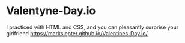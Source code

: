 # Valentyne-Day.io
I practiced with HTML and CSS, and you can pleasantly surprise your girlfriend
https://markslepter.github.io/Valentines-Day.io/
